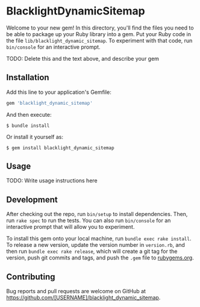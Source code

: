 # BlacklightDynamicSitemap

Welcome to your new gem! In this directory, you'll find the files you need to be able to package up your Ruby library into a gem. Put your Ruby code in the file `lib/blacklight_dynamic_sitemap`. To experiment with that code, run `bin/console` for an interactive prompt.

TODO: Delete this and the text above, and describe your gem

## Installation

Add this line to your application's Gemfile:

```ruby
gem 'blacklight_dynamic_sitemap'
```

And then execute:

    $ bundle install

Or install it yourself as:

    $ gem install blacklight_dynamic_sitemap

## Usage

TODO: Write usage instructions here

## Development

After checking out the repo, run `bin/setup` to install dependencies. Then, run `rake spec` to run the tests. You can also run `bin/console` for an interactive prompt that will allow you to experiment.

To install this gem onto your local machine, run `bundle exec rake install`. To release a new version, update the version number in `version.rb`, and then run `bundle exec rake release`, which will create a git tag for the version, push git commits and tags, and push the `.gem` file to [rubygems.org](https://rubygems.org).

## Contributing

Bug reports and pull requests are welcome on GitHub at https://github.com/[USERNAME]/blacklight_dynamic_sitemap.
